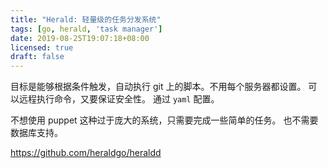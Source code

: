 ```yaml
---
title: "Herald: 轻量级的任务分发系统"
tags: [go, herald, 'task manager']
date: 2019-08-25T19:07:18+08:00
licensed: true
draft: false
---
```


目标是能够根据条件触发，自动执行 git 上的脚本。不用每个服务器都设置。
可以远程执行命令，又要保证安全性。
通过 `yaml` 配置。

不想使用 puppet 这种过于庞大的系统，只需要完成一些简单的任务。
也不需要数据库支持。

<https://github.com/heraldgo/heraldd>
